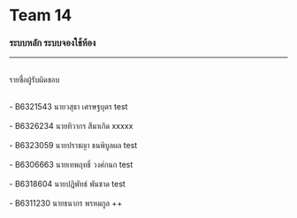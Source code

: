 # Team 14
### ระบบหลัก ระบบจองใช้ห้อง
<hr/>
<br/> รายชื่อผู้รับผิดชอบ </br>

</br> - B6321543 นายวสุธา เศรษฐบุตร test</br>
</br> - B6326234 นายทิวากร สีมาเกิด xxxxx</br>
</br> - B6323059 นายปราชญา ธนพิบูลผล test</br>
</br> - B6306663 นายเทพฤทธิ์ วงศ์กนก test </br>
</br> - B6318604 นายปฏิพัทธ์ พันชาด test</br>
</br> - B6311230 นายธนากร พรหมกูล ++</br>